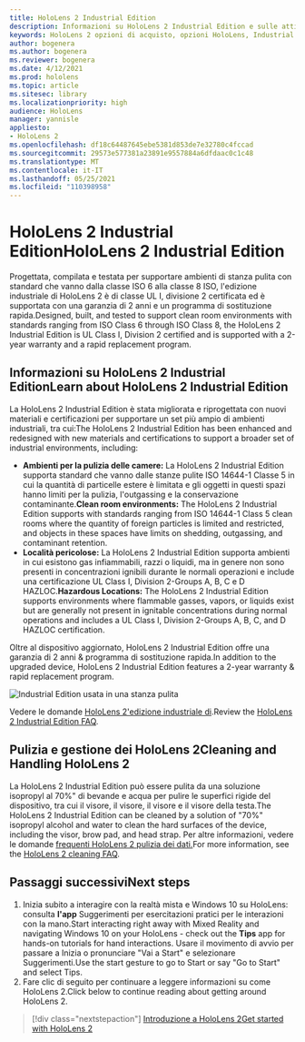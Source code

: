 ```yaml
---
title: HoloLens 2 Industrial Edition
description: Informazioni su HoloLens 2 Industrial Edition e sulle attività da eseguire dopo averrne una propria.
keywords: HoloLens 2 opzioni di acquisto, opzioni HoloLens, Industrial Edition
author: bogenera
ms.author: bogenera
ms.reviewer: bogenera
ms.date: 4/12/2021
ms.prod: hololens
ms.topic: article
ms.sitesec: library
ms.localizationpriority: high
audience: HoloLens
manager: yannisle
appliesto:
- HoloLens 2
ms.openlocfilehash: df18c64487645ebe5381d853de7e32780c4fccad
ms.sourcegitcommit: 29573e577381a23891e9557884a6dfdaac0c1c48
ms.translationtype: MT
ms.contentlocale: it-IT
ms.lasthandoff: 05/25/2021
ms.locfileid: "110398958"
---
```

# <a name="hololens-2-industrial-edition"></a><span data-ttu-id="00b2c-104">HoloLens 2 Industrial Edition</span><span class="sxs-lookup"><span data-stu-id="00b2c-104">HoloLens 2 Industrial Edition</span></span>

<span data-ttu-id="00b2c-105">Progettata, compilata e testata per supportare ambienti di stanza pulita con standard che vanno dalla classe ISO 6 alla classe 8 ISO, l'edizione industriale di HoloLens 2 è di classe UL I, divisione 2 certificata ed è supportata con una garanzia di 2 anni e un programma di sostituzione rapida.</span><span class="sxs-lookup"><span data-stu-id="00b2c-105">Designed, built, and tested to support clean room environments with standards ranging from ISO Class 6 through ISO Class 8, the HoloLens 2 Industrial Edition is UL Class I, Division 2 certified and is supported with a 2-year warranty and a rapid replacement program.</span></span>

## <a name="learn-about-hololens-2-industrial-edition"></a><span data-ttu-id="00b2c-106">Informazioni su HoloLens 2 Industrial Edition</span><span class="sxs-lookup"><span data-stu-id="00b2c-106">Learn about HoloLens 2 Industrial Edition</span></span>

<span data-ttu-id="00b2c-107">La HoloLens 2 Industrial Edition è stata migliorata e riprogettata con nuovi materiali e certificazioni per supportare un set più ampio di ambienti industriali, tra cui:</span><span class="sxs-lookup"><span data-stu-id="00b2c-107">The HoloLens 2 Industrial Edition has been enhanced and redesigned with new materials and certifications to support a broader set of industrial environments, including:</span></span>

- <span data-ttu-id="00b2c-108">**Ambienti per la pulizia delle camere:** La HoloLens 2 Industrial Edition supporta standard che vanno dalle stanze pulite ISO 14644-1 Classe 5 in cui la quantità di particelle estere è limitata e gli oggetti in questi spazi hanno limiti per la pulizia, l'outgassing e la conservazione contaminante.</span><span class="sxs-lookup"><span data-stu-id="00b2c-108">**Clean room environments:** The HoloLens 2 Industrial Edition supports with standards ranging from ISO 14644-1 Class 5 clean rooms where the quantity of foreign particles is limited and restricted, and objects in these spaces have limits on shedding, outgassing, and contaminant retention.</span></span>
- <span data-ttu-id="00b2c-109">**Località pericolose:** La HoloLens 2 Industrial Edition supporta ambienti in cui esistono gas infiammabili, razzi o liquidi, ma in genere non sono presenti in concentrazioni ignibili durante le normali operazioni e include una certificazione UL Class I, Division 2-Groups A, B, C e D HAZLOC.</span><span class="sxs-lookup"><span data-stu-id="00b2c-109">**Hazardous Locations:** The HoloLens 2 Industrial Edition supports environments where flammable gasses, vapors, or liquids exist but are generally not present in ignitable concentrations during normal operations and includes a UL Class I, Division 2-Groups A, B, C, and D HAZLOC certification.</span></span>

<span data-ttu-id="00b2c-110">Oltre al dispositivo aggiornato, HoloLens 2 Industrial Edition offre una garanzia di 2 anni & programma di sostituzione rapida.</span><span class="sxs-lookup"><span data-stu-id="00b2c-110">In addition to the upgraded device, HoloLens 2 Industrial Edition features a 2-year warranty & rapid replacement program.</span></span>

![Industrial Edition usata in una stanza pulita](./images/ie-small-pic.png)

<span data-ttu-id="00b2c-112">Vedere le domande [HoloLens 2'edizione industriale di](hololens2-industrial-edition-faq.md).</span><span class="sxs-lookup"><span data-stu-id="00b2c-112">Review the [HoloLens 2 Industrial Edition FAQ](hololens2-industrial-edition-faq.md).</span></span>

## <a name="cleaning-and-handling-hololens-2"></a><span data-ttu-id="00b2c-113">Pulizia e gestione dei HoloLens 2</span><span class="sxs-lookup"><span data-stu-id="00b2c-113">Cleaning and Handling HoloLens 2</span></span>

<span data-ttu-id="00b2c-114">La HoloLens 2 Industrial Edition può essere pulita da una soluzione isopropyl al 70%" di bevande e acqua per pulire le superfici rigide del dispositivo, tra cui il visore, il visore, il visore e il visore della testa.</span><span class="sxs-lookup"><span data-stu-id="00b2c-114">The HoloLens 2 Industrial Edition can be cleaned by a solution of "70%" isopropyl alcohol and water to clean the hard surfaces of the device, including the visor, brow pad, and head strap.</span></span> <span data-ttu-id="00b2c-115">Per altre informazioni, vedere le domande [frequenti HoloLens 2 pulizia dei dati.](https://docs.microsoft.com/hololens/hololens2-maintenance)</span><span class="sxs-lookup"><span data-stu-id="00b2c-115">For more information, see the [HoloLens 2 cleaning FAQ](https://docs.microsoft.com/hololens/hololens2-maintenance).</span></span>

## <a name="next-steps"></a><span data-ttu-id="00b2c-116">Passaggi successivi</span><span class="sxs-lookup"><span data-stu-id="00b2c-116">Next steps</span></span>

1. <span data-ttu-id="00b2c-117">Inizia subito a interagire con la realtà mista e Windows 10 su HoloLens: consulta **l'app** Suggerimenti per esercitazioni pratici per le interazioni con la mano.</span><span class="sxs-lookup"><span data-stu-id="00b2c-117">Start interacting right away with Mixed Reality and navigating Windows 10 on your HoloLens - check out the **Tips** app for hands-on tutorials for hand interactions.</span></span> <span data-ttu-id="00b2c-118">Usare il movimento di avvio per passare a Inizia o pronunciare "Vai a Start" e selezionare Suggerimenti.</span><span class="sxs-lookup"><span data-stu-id="00b2c-118">Use the start gesture to go to Start or say "Go to Start" and select Tips.</span></span>
1. <span data-ttu-id="00b2c-119">Fare clic di seguito per continuare a leggere informazioni su come HoloLens 2.</span><span class="sxs-lookup"><span data-stu-id="00b2c-119">Click below to continue reading about getting around HoloLens 2.</span></span>

> [!div class="nextstepaction"]
> [<span data-ttu-id="00b2c-120">Introduzione a HoloLens 2</span><span class="sxs-lookup"><span data-stu-id="00b2c-120">Get started with HoloLens 2</span></span>](hololens2-basic-usage.md)